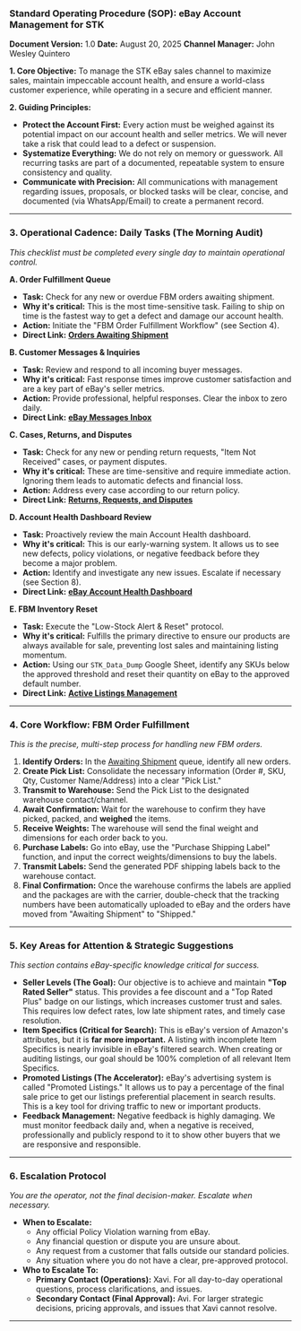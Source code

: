 ### **Standard Operating Procedure (SOP): eBay Account Management for STK**

**Document Version:** 1.0
**Date:** August 20, 2025
**Channel Manager:** John Wesley Quintero

**1. Core Objective:**
To manage the STK eBay sales channel to maximize sales, maintain impeccable account health, and ensure a world-class customer experience, while operating in a secure and efficient manner.

**2. Guiding Principles:**
*   **Protect the Account First:** Every action must be weighed against its potential impact on our account health and seller metrics. We will never take a risk that could lead to a defect or suspension.
*   **Systematize Everything:** We do not rely on memory or guesswork. All recurring tasks are part of a documented, repeatable system to ensure consistency and quality.
*   **Communicate with Precision:** All communications with management regarding issues, proposals, or blocked tasks will be clear, concise, and documented (via WhatsApp/Email) to create a permanent record.

---

### **3. Operational Cadence: Daily Tasks (The Morning Audit)**

*This checklist must be completed every single day to maintain operational control.*

**A. Order Fulfillment Queue**
*   **Task:** Check for any new or overdue FBM orders awaiting shipment.
*   **Why it's critical:** This is the most time-sensitive task. Failing to ship on time is the fastest way to get a defect and damage our account health.
*   **Action:** Initiate the "FBM Order Fulfillment Workflow" (see Section 4).
*   **Direct Link:** **[Orders Awaiting Shipment](https://www.ebay.com/sh/ord/?filter=status:AWAITING_SHIPMENT)**

**B. Customer Messages & Inquiries**
*   **Task:** Review and respond to all incoming buyer messages.
*   **Why it's critical:** Fast response times improve customer satisfaction and are a key part of eBay's seller metrics.
*   **Action:** Provide professional, helpful responses. Clear the inbox to zero daily.
*   **Direct Link:** **[eBay Messages Inbox](https://www.ebay.com/mes/messaging)**

**C. Cases, Returns, and Disputes**
*   **Task:** Check for any new or pending return requests, "Item Not Received" cases, or payment disputes.
*   **Why it's critical:** These are time-sensitive and require immediate action. Ignoring them leads to automatic defects and financial loss.
*   **Action:** Address every case according to our return policy.
*   **Direct Link:** **[Returns, Requests, and Disputes](https://www.ebay.com/sh/resolution)**

**D. Account Health Dashboard Review**
*   **Task:** Proactively review the main Account Health dashboard.
*   **Why it's critical:** This is our early-warning system. It allows us to see new defects, policy violations, or negative feedback before they become a major problem.
*   **Action:** Identify and investigate any new issues. Escalate if necessary (see Section 8).
*   **Direct Link:** **[eBay Account Health Dashboard](https://www.ebay.com/sh/performance/dashboard)**

**E. FBM Inventory Reset**
*   **Task:** Execute the "Low-Stock Alert & Reset" protocol.
*   **Why it's critical:** Fulfills the primary directive to ensure our products are always available for sale, preventing lost sales and maintaining listing momentum.
*   **Action:** Using our `STK_Data_Dump` Google Sheet, identify any SKUs below the approved threshold and reset their quantity on eBay to the approved default number.
*   **Direct Link:** **[Active Listings Management](https://www.ebay.com/sh/lst/active)**

---

### **4. Core Workflow: FBM Order Fulfillment**

*This is the precise, multi-step process for handling new FBM orders.*

1.  **Identify Orders:** In the [Awaiting Shipment](https://www.ebay.com/sh/ord/?filter=status:AWAITING_SHIPMENT) queue, identify all new orders.
2.  **Create Pick List:** Consolidate the necessary information (Order #, SKU, Qty, Customer Name/Address) into a clear "Pick List."
3.  **Transmit to Warehouse:** Send the Pick List to the designated warehouse contact/channel.
4.  **Await Confirmation:** Wait for the warehouse to confirm they have picked, packed, and **weighed** the items.
5.  **Receive Weights:** The warehouse will send the final weight and dimensions for each order back to you.
6.  **Purchase Labels:** Go into eBay, use the "Purchase Shipping Label" function, and input the correct weights/dimensions to buy the labels.
7.  **Transmit Labels:** Send the generated PDF shipping labels back to the warehouse contact.
8.  **Final Confirmation:** Once the warehouse confirms the labels are applied and the packages are with the carrier, double-check that the tracking numbers have been automatically uploaded to eBay and the orders have moved from "Awaiting Shipment" to "Shipped."

---

### **5. Key Areas for Attention & Strategic Suggestions**

*This section contains eBay-specific knowledge critical for success.*

*   **Seller Levels (The Goal):** Our objective is to achieve and maintain **"Top Rated Seller"** status. This provides a fee discount and a "Top Rated Plus" badge on our listings, which increases customer trust and sales. This requires low defect rates, low late shipment rates, and timely case resolution.
*   **Item Specifics (Critical for Search):** This is eBay's version of Amazon's attributes, but it is **far more important.** A listing with incomplete Item Specifics is nearly invisible in eBay's filtered search. When creating or auditing listings, our goal should be 100% completion of all relevant Item Specifics.
*   **Promoted Listings (The Accelerator):** eBay's advertising system is called "Promoted Listings." It allows us to pay a percentage of the final sale price to get our listings preferential placement in search results. This is a key tool for driving traffic to new or important products.
*   **Feedback Management:** Negative feedback is highly damaging. We must monitor feedback daily and, when a negative is received, professionally and publicly respond to it to show other buyers that we are responsive and responsible.

---

### **6. Escalation Protocol**

*You are the operator, not the final decision-maker. Escalate when necessary.*

*   **When to Escalate:**
    *   Any official Policy Violation warning from eBay.
    *   Any financial question or dispute you are unsure about.
    *   Any request from a customer that falls outside our standard policies.
    *   Any situation where you do not have a clear, pre-approved protocol.
*   **Who to Escalate To:**
    *   **Primary Contact (Operations):** Xavi. For all day-to-day operational questions, process clarifications, and issues.
    *   **Secondary Contact (Final Approval):** Avi. For larger strategic decisions, pricing approvals, and issues that Xavi cannot resolve.

---
